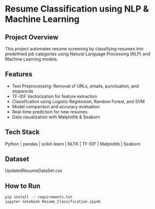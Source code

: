 # Resume Classification using NLP & Machine Learning

## Project Overview
This project automates resume screening by classifying resumes into predefined job categories using Natural Language Processing (NLP) and Machine Learning models.

## Features
- Text Preprocessing: Removal of URLs, emails, punctuation, and stopwords
- TF-IDF Vectorization for feature extraction
- Classification using Logistic Regression, Random Forest, and SVM
- Model comparison and accuracy evaluation
- Real-time prediction for new resumes
- Data visualization with Matplotlib & Seaborn

##  Tech Stack
Python | pandas | scikit-learn | NLTK | TF-IDF | Matplotlib | Seaborn

## Dataset
UpdatedResumeDataSet.csv

## How to Run
```bash
pip install -r requirements.txt
jupyter notebook Resume_Classification.ipynb
